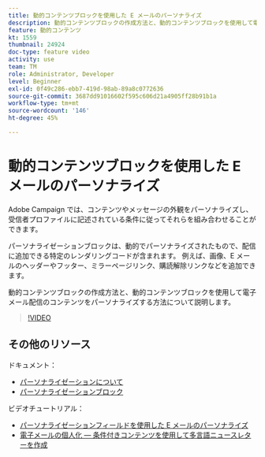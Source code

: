 ```yaml
---
title: 動的コンテンツブロックを使用した E メールのパーソナライズ
description: 動的コンテンツブロックの作成方法と、動的コンテンツブロックを使用して電子メール配信のコンテンツをパーソナライズする方法について説明します。
feature: 動的コンテンツ
kt: 1559
thumbnail: 24924
doc-type: feature video
activity: use
team: TM
role: Administrator, Developer
level: Beginner
exl-id: 0f49c286-ebb7-419d-98ab-89a8c0772636
source-git-commit: 3687dd91016602f595c606d21a4905ff28b91b1a
workflow-type: tm+mt
source-wordcount: '146'
ht-degree: 45%

---
```



# 動的コンテンツブロックを使用した E メールのパーソナライズ

Adobe Campaign では、コンテンツやメッセージの外観をパーソナライズし、受信者プロファイルに記述されている条件に従ってそれらを組み合わせることができます。

パーソナライゼーションブロックは、動的でパーソナライズされたもので、配信に追加できる特定のレンダリングコードが含まれます。 例えば、画像、E メールのヘッダーやフッター、ミラーページリンク、購読解除リンクなどを追加できます。

動的コンテンツブロックの作成方法と、動的コンテンツブロックを使用して電子メール配信のコンテンツをパーソナライズする方法について説明します。


>[!VIDEO](https://video.tv.adobe.com/v/24924?quality=12)

## その他のリソース

ドキュメント：

* [パーソナライゼーションについて](https://experienceleague.adobe.com/docs/campaign-classic/using/sending-messages/personalizing-deliveries/about-personalization.html)
* [パーソナライゼーションブロック](https://experienceleague.adobe.com/docs/campaign-classic/using/sending-messages/personalizing-deliveries/personalization-blocks.html)

ビデオチュートリアル：

* [パーソナライゼーションフィールドを使用した E メールのパーソナライズ](/help/sending-messages/email-channel/personalizing-emails-using-personalization-fields.md)
* [電子メールの個人化 — 条件付きコンテンツを使用して多言語ニュースレターを作成](/help/sending-messages/email-channel/personalizing-emails-create-a-multi-lingual-newsletter-using-conditional-content.md)
